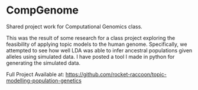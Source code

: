 CompGenome
==========

Shared project work for Computational Genomics class. 

This was the result of some research for a class project exploring the feasibility of applying topic models to the human genome. 
Specifically, we attempted to see how well LDA was able to infer ancestral populations given alleles using simulated data. 
I have posted a tool I made in python for generating the simulated data. 

Full Project Available at: 
https://github.com/rocket-raccoon/topic-modelling-population-genetics
